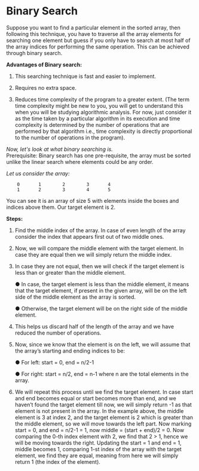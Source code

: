# Binary Search

Suppose you want to find a particular element in the sorted array, then following this technique, you have to traverse all the array elements for searching one element but guess if you only have to search at most half of the array indices for performing the same operation. This can be achieved through binary search.

**Advantages of Binary search:**

1. This searching technique is fast and easier to implement.

2. Requires no extra space.

3. Reduces time complexity of the program to a greater extent. (The term ​time complexity ​might be new to you, you will get   to understand this when you will be studying algorithmic analysis. For now, just consider it as the time taken by a particular algorithm in its execution and time complexity is determined by the number of operations that are performed by that algorithm i.e., time complexity is directly proportional to the number of operations in the program).

*Now, let's look at what binary searching is.*</br>
Prerequisite​:​ Binary search has one pre-requisite, the array must be sorted unlike the linear search where elements could be any order.

*Let us consider the array:*</br>
```
    0       1        2        3       4
    1       2        3        4       5
```

You can see it is an array of size 5 with elements inside the boxes and indices above them.
Our target element is 2.

**Steps:**

1. Find the middle index of the array. In case of even length of the array consider the index that appears first out of two    middle ones.

2. Now, we will compare the middle element with the target element. In case they are equal then we will simply return the middle index.

3. In case they are not equal, then we will check if the target element is less than or greater than the middle element.

    ● In case, the target element is less than the middle element, it means that the target element, if present in the given array, will be on the left side of the middle element as the array is sorted.

    ● Otherwise, the target element will be on the right side of the middle element.

4. This helps us discard half of the length of the array and we have reduced the number of operations.

5. Now, since we know that the element is on the left, we will assume that the array’s starting and ending indices to be:

    ● For left:​ start = 0, end = n/2-1

    ● For right: ​start = n/2, end = n-1
      where n are the total elements in the array.

6. We will repeat this process until we find the target element. In case start and end becomes equal or start becomes more than end, and we haven’t found the target element till now, we will simply return -1 as that element is not present in the array. In the example above, the middle element is 3 at index 2, and the target element is 2 which is greater than the middle element, so we will move towards the left part. Now marking start = 0, and end = n/2-1 = 1, now middle = (start + end)/2 = 0. Now comparing the 0-th index element with 2, we find that 2 > 1, hence we will be moving towards the right. Updating the start  = 1 and end = 1, middle becomes 1, comparing 1-st index of the array with the target element, we find they are equal, meaning from here we will simply return 1 (the index of the element).